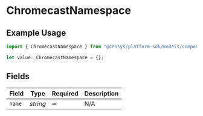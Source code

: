 # ChromecastNamespace

## Example Usage

```typescript
import { ChromecastNamespace } from "@censys/platform-sdk/models/components";

let value: ChromecastNamespace = {};
```

## Fields

| Field              | Type               | Required           | Description        |
| ------------------ | ------------------ | ------------------ | ------------------ |
| `name`             | *string*           | :heavy_minus_sign: | N/A                |